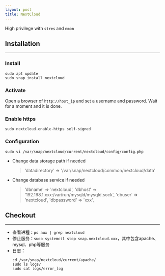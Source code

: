 ```yaml
---
layout: post
title: NextCloud
---
```


High privilege with `stres` and `nmon`

## Installation
---
### Install
```shell
sudo apt update
sudo snap install nextcloud
```

### Activate
Open a browser of `http://host_ip` and set a username and password.
Wait for a moment and it is done.

### Enable https
```shell
sudo nextcloud.enable-https self-signed
```

### Configuration
```shell
sudo vi /var/snap/nextcloud/current/nextcloud/config/config.php
```
- Change data storage path if needed
  > 'datadirectory' => '/var/snap/nextcloud/common/nextcloud/data' 

- Change database service if needed
  > 'dbname' => 'nextcloud',
  > 'dbhost' => '192.168.1.xxx:/var/run/mysqld/mysqld.sock',
  > 'dbuser' => 'nextcloud',
  > 'dbpassword' => 'xxx',


## Checkout
---
- 查看进程：`ps aux | grep nextcloud`
- 停止服务：`sudo systemctl stop snap.nextcloud.xxx`，其中包含apache、mysql、php等服务
- 日志：
  ```shell
  cd /var/snap/nextcloud/current/apache/
  sudo ls logs/
  sudo cat logs/error_log
  ```


